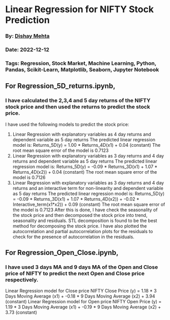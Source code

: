 # Linear Regression for NIFTY Stock Prediction
### By: [Dishay Mehta]()
### Date: 2022-12-12
### Tags: Regression, Stock Market, Machine Learning, Python, Pandas, Scikit-Learn, Matplotlib, Seaborn, Jupyter Notebook

## For Regression_5D_returns.ipynb,
### I have calculated the 2,3,4 and 5 day returns of the NIFTY stock price and then used the returns to predict the stock price.
I have used the following models to predict the stock price:
1. Linear Regression with explanatory variables as 4 day returns and dependent variable as 5 day returns
The predicted linear regression model is:
Returns_5D(y) = 1.00 * Returns_4D(x1) + 0.04 (constant)
The root mean square error of the model is 0.7123
2. Linear Regression with explanatory variables as 3 day returns and 4 day returns and dependent variable as 5 day returns
The predicted linear regression model is:
Returns_5D(y) = -0.09 * Returns_3D(x1) + 1.07 * Returns_4D(x2)) + 0.04 (constant)
The root mean square error of the model is 0.7126
3. Linear Regression with explanatory variables as 3 day returns and 4 day returns and an interactive term for non-linearity and dependent variable as 5 day returns
The predicted linear regression model is:
Returns_5D(y) = -0.09 * Returns_3D(x1) + 1.07 * Returns_4D(x2)) + -0.02 * Interactive_term(x1*x2)) + 0.09 (constant)
The root mean square error of the model is 0.7123
After this is done,
I have check the seasonality of the stock price and then decomposed the stock price into trend, seasonality and residuals. STL decomposition is found to be the best method for decomposing the stock price.
I have also plotted the autocorrelation and partial autocorrelation plots for the residuals to check for the presence of autocorrelation in the residuals.

## For Regression_Open_Close.ipynb,
### I have used 3 days MA and 9 days MA of the Open and Close price of NIFTY to predict the next Open and Close price respectively.
Linear Regression model for Close price
NIFTY Close Price (y) = 1.18 * 3 Days Moving Average (x1) + -0.18 * 9 Days Moving Average (x2) + 3.94 (constant)
Linear Regression model for Open price
NIFTY Open Price (y) = 1.19 * 3 Days Moving Average (x1) + -0.19 * 9 Days Moving Average (x2) + 3.73 (constant)
